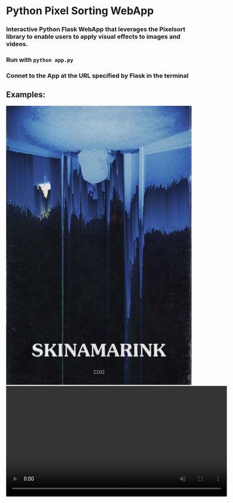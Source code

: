 # Python Pixel Sorting WebApp

### Interactive Python Flask WebApp that leverages the Pixelsort library to enable users to apply visual effects to images and videos.

### Run with ```python app.py```
### Connet to the App at the URL specified by Flask in the terminal


## Examples:

<img src="skinamarink_mask_sort.jpg" alt="Alt text" width="600"/>

<video width="600" controls>
  <source src="concert_mask.mp4" type="video/mp4">
  Your browser does not support the video tag.
</video>